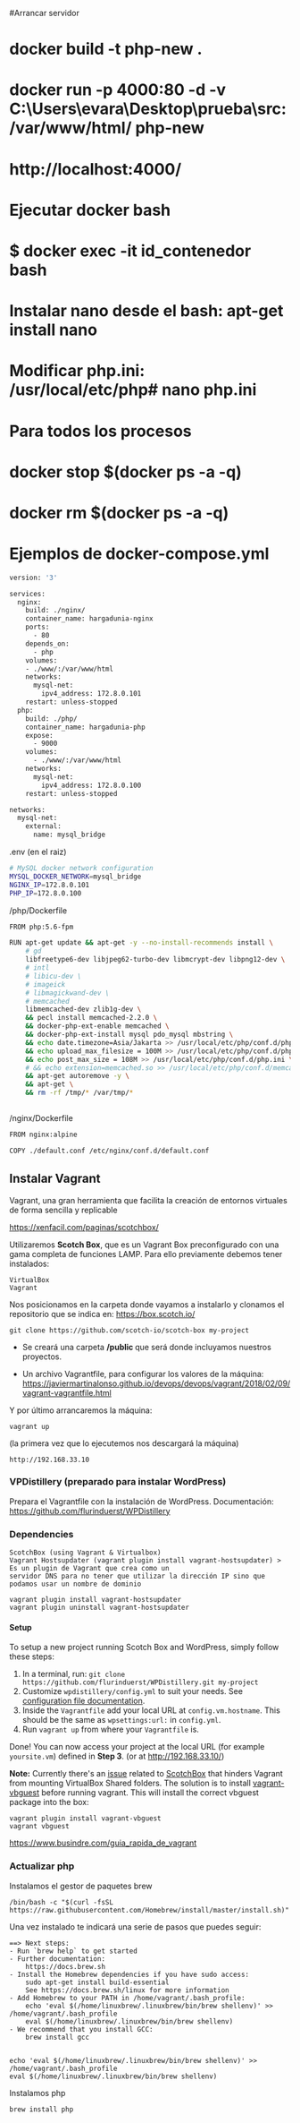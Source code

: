 #Arrancar servidor
# docker build -t php-new .
# docker run -p 4000:80 -d -v C:\Users\evara\Desktop\prueba\src:/var/www/html/ php-new
# http://localhost:4000/

# Ejecutar docker bash
# $ docker exec -it id_contenedor bash

# Instalar nano desde el bash: apt-get install nano 
# Modificar php.ini: /usr/local/etc/php# nano php.ini


# Para todos los procesos
# docker stop $(docker ps -a -q)
# docker rm $(docker ps -a -q)

# Ejemplos de docker-compose.yml

```sh
version: '3'

services:
  nginx:
    build: ./nginx/
    container_name: hargadunia-nginx
    ports:
      - 80
    depends_on:
      - php
    volumes:
    - ./www/:/var/www/html
    networks:
      mysql-net:
        ipv4_address: 172.8.0.101
    restart: unless-stopped
  php:
    build: ./php/
    container_name: hargadunia-php
    expose:
      - 9000
    volumes:
      - ./www/:/var/www/html
    networks:
      mysql-net:
        ipv4_address: 172.8.0.100
    restart: unless-stopped

networks:
  mysql-net:
    external:
      name: mysql_bridge
```

.env (en el raiz)

```sh
# MySQL docker network configuration
MYSQL_DOCKER_NETWORK=mysql_bridge
NGINX_IP=172.8.0.101
PHP_IP=172.8.0.100
```

/php/Dockerfile

```sh
FROM php:5.6-fpm

RUN apt-get update && apt-get -y --no-install-recommends install \
    # gd
    libfreetype6-dev libjpeg62-turbo-dev libmcrypt-dev libpng12-dev \
    # intl
    # libicu-dev \
    # imageick
    # libmagickwand-dev \
    # memcached    
    libmemcached-dev zlib1g-dev \
    && pecl install memcached-2.2.0 \
    && docker-php-ext-enable memcached \
    && docker-php-ext-install mysql pdo_mysql mbstring \
    && echo date.timezone=Asia/Jakarta >> /usr/local/etc/php/conf.d/php.ini \
    && echo upload_max_filesize = 100M >> /usr/local/etc/php/conf.d/php.ini \
    && echo post_max_size = 108M >> /usr/local/etc/php/conf.d/php.ini \
    # && echo extension=memcached.so >> /usr/local/etc/php/conf.d/memcached.ini \
    && apt-get autoremove -y \
    && apt-get \
    && rm -rf /tmp/* /var/tmp/*
    
```

/nginx/Dockerfile

```sh
FROM nginx:alpine

COPY ./default.conf /etc/nginx/conf.d/default.conf
```

## Instalar Vagrant
Vagrant, una gran herramienta que facilita la creación de entornos virtuales de forma sencilla y replicable

https://xenfacil.com/paginas/scotchbox/

Utilizaremos <strong>Scotch Box</strong>, que es un Vagrant Box preconfigurado con una gama completa de funciones LAMP. Para ello previamente debemos tener instalados:

	VirtualBox
	Vagrant
      
Nos posicionamos en la carpeta donde vayamos a instalarlo y clonamos el repositorio que se indica en: https://box.scotch.io/

	git clone https://github.com/scotch-io/scotch-box my-project

- Se creará una carpeta <b>/public </b> que será donde incluyamos nuestros proyectos.

- Un archivo Vagrantfile, para configurar los valores de la máquina: https://javiermartinalonso.github.io/devops/devops/vagrant/2018/02/09/vagrant-vagrantfile.html


Y por último arrancaremos la máquina:

	vagrant up
	
(la primera vez que lo ejecutemos nos descargará la máquina)

	http://192.168.33.10

### VPDistillery (preparado para instalar WordPress)
Prepara el Vagrantfile con la instalación de WordPress. Documentación: https://github.com/flurinduerst/WPDistillery

### Dependencies

    ScotchBox (using Vagrant & Virtualbox)
    Vagrant Hostsupdater (vagrant plugin install vagrant-hostsupdater) > Es un plugin de Vagrant que crea como un 
    servidor DNS para no tener que utilizar la dirección IP sino que podamos usar un nombre de dominio
    
    vagrant plugin install vagrant-hostsupdater
    vagrant plugin uninstall vagrant-hostsupdater


#### Setup

To setup a new project running Scotch Box and WordPress, simply follow these steps:

1. In a terminal, run: `git clone https://github.com/flurinduerst/WPDistillery.git my-project`
2. Customize `wpdistillery/config.yml` to suit your needs. See [configuration file documentation](https://github.com/flurinduerst/WPDistillery/blob/master/README_CONFIG.md).
3. Inside the `Vagrantfile` add your local URL at `config.vm.hostname`. This should be the same as `wpsettings:url:` in `config.yml`.
4. Run `vagrant up` from where your `Vagrantfile` is.

Done! You can now access your project at the local URL (for example `yoursite.vm`) defined in **Step 3**. (or at http://192.168.33.10/)

**Note:** Currently there's an [issue](https://github.com/scotch-io/scotch-box/issues/296) related to [ScotchBox](https://github.com/scotch-io/scotch-box) that hinders Vagrant from mounting VirtualBox Shared folders. The solution is to install [vagrant-vbguest](https://github.com/dotless-de/vagrant-vbguest) before running vagrant. This will install the correct vbguest package into the box:

```
vagrant plugin install vagrant-vbguest
vagrant vbguest
```

https://www.busindre.com/guia_rapida_de_vagrant


### Actualizar php
Instalamos el gestor de paquetes brew

	/bin/bash -c "$(curl -fsSL https://raw.githubusercontent.com/Homebrew/install/master/install.sh)"
	
Una vez instalado te indicará una serie de pasos que puedes seguir:

	==> Next steps:
	- Run `brew help` to get started
	- Further documentation: 
	    https://docs.brew.sh
	- Install the Homebrew dependencies if you have sudo access:
	    sudo apt-get install build-essential
	    See https://docs.brew.sh/linux for more information
	- Add Homebrew to your PATH in /home/vagrant/.bash_profile: 
	    echo 'eval $(/home/linuxbrew/.linuxbrew/bin/brew shellenv)' >> /home/vagrant/.bash_profile
	    eval $(/home/linuxbrew/.linuxbrew/bin/brew shellenv)
	- We recommend that you install GCC:
	    brew install gcc


	echo 'eval $(/home/linuxbrew/.linuxbrew/bin/brew shellenv)' >> /home/vagrant/.bash_profile
	eval $(/home/linuxbrew/.linuxbrew/bin/brew shellenv)
	    

Instalamos php

	brew install php
	
	


